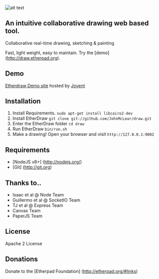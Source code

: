 ![alt text](https://f.cloud.github.com/assets/220864/730169/feb98294-e24b-11e2-903d-b3cbc68f3a48.gif "Action Video")

## An intuitive collaborative drawing web based tool.
Collaborative real-time drawing, sketching & painting

Fast, light weight, easy to maintain.  Try the [demo] (http://draw.etherpad.org).

Demo
----
[Etherdraw Demo site](http://draw.etherpad.org) hosted by [Joyent](http://joyent.com)

Installation
------------
  1. Install Requirements. ``sudo apt-get install libcairo2-dev``
  2. Install EtherDraw `` git clone git://github.com/JohnMcLear/draw.git ``
  3. Enter the EtherDraw folder `` cd draw ``
  4. Run EtherDraw `` bin/run.sh `` 
  5. Make a drawing!  Open your browser and visit `` http://127.0.0.1:9002 ``

Requirements
------------
 * [NodeJS v8+] (http://nodejs.org/)
 * [Git] (http://git.org)

Thanks to..
-----------
 * Isaac et al @ Node Team
 * Guillermo et al @ SocketIO Team
 * TJ et al @ Express Team
 * Canvas Team
 * PaperJS Team

License
-------
Apache 2 License

Donations
---------
Donate to the [Etherpad Foundation] (http://etherpad.org/#links)

